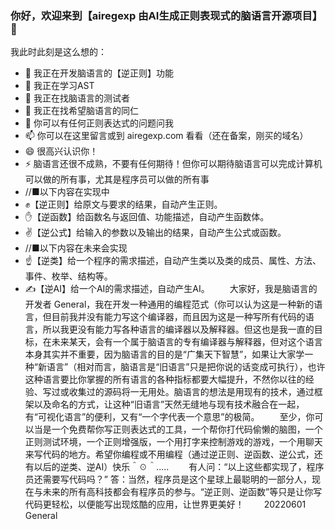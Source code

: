 ### 你好，欢迎来到【airegexp 由AI生成正则表现式的脑语言开源项目】 👋

我此时此刻是这么想的：

- 🔭 我正在开发脑语言的【逆正则】功能
- 🌱 我正在学习AST
- 👯 我正在找脑语言的测试者
- 🤔 我正在找希望脑语言的同仁
- 💬 你可以有任何正则表达式的问题问我
- 📫 你可以在这里留言或到 airegexp.com 看看（还在备案，刚买的域名）
- 😄 很高兴认识你！
- ⚡ 脑语言还很不成熟，不要有任何期待！但你可以期待脑语言可以完成计算机可以做的所有事，尤其是程序员可以做的所有事
- //■以下内容在实现中
- ✊【逆正则】给原文与要求的结果，自动产生正则。
- ✋【逆函数】给函数名与返回值、功能描述，自动产生函数体。
- ✌【逆公式】给输入的参数以及输出的结果，自动产生公式或函数。
- //■以下内容在未来会实现
- ☝【逆类】给一个程序的需求描述，自动产生类以及类的成员、属性、方法、事件、枚举、结构等。
- ✍【逆AI】给一个AI的需求描述，自动产生AI。
　　大家好，我是脑语言的开发者 General，我在开发一种通用的编程范式（你可以认为这是一种新的语言，但目前我并没有能力写这个编译器，而且因为这是一种写所有代码的语言，所以我更没有能力写各种语言的编译器以及解释器。但这也是我一直的目标，在未来某天，会有一个属于脑语言的专有编译器与解释器，但对这个语言本身其实并不重要，因为脑语言的目的是“广集天下智慧”，如果让大家学一种“新语言”（相对而言，脑语言是“旧语言”只是把你说的话变成可执行），也许这种语言要比你掌握的所有语言的各种指标都要大幅提升，不然你以往的经验、写过或收集过的源码将一无用处。脑语言的想法是用现有的技术，通过框架以及命名的方式，让这种“旧语言”天然无缝地与现有技术融合在一起，有“可视化语言”的便利，又有“一个字代表一个意思”的极简。
　　至少，你可以当是一个免费帮你写正则表达式的工具，一个帮你打代码偷懒的脑图，一个正则测试环境，一个正则增强版，一个用打字来控制游戏的游戏，一个用聊天来写代码的地方。希望你编程或不用编程（通过逆正则、逆函数、逆公式，还有以后的逆类、逆AI）快乐＾☉＾.....
 　　有人问：“以上这些都实现了，程序员还需要写代码吗？” 答：当然，程序员是这个星球上最聪明的一部分人，现在与未来的所有高科技都会有程序员的参与。“逆正则、逆函数”等只是让你写代码更轻松，以便能写出现炫酷的应用，让世界更美好！
  　　20220601 General
